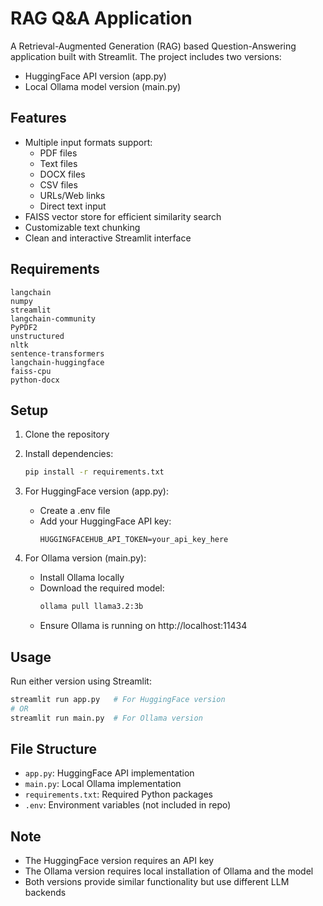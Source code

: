 # RAG Q&A Application

A Retrieval-Augmented Generation (RAG) based Question-Answering application built with Streamlit. The project includes two versions:
- HuggingFace API version (app.py)
- Local Ollama model version (main.py)

## Features

- Multiple input formats support:
  - PDF files
  - Text files
  - DOCX files
  - CSV files
  - URLs/Web links
  - Direct text input
- FAISS vector store for efficient similarity search
- Customizable text chunking
- Clean and interactive Streamlit interface

## Requirements

```
langchain
numpy
streamlit
langchain-community
PyPDF2
unstructured
nltk
sentence-transformers
langchain-huggingface
faiss-cpu
python-docx
```

## Setup

1. Clone the repository
2. Install dependencies:
   ```bash
   pip install -r requirements.txt
   ```
3. For HuggingFace version (app.py):
   - Create a .env file
   - Add your HuggingFace API key:
     ```
     HUGGINGFACEHUB_API_TOKEN=your_api_key_here
     ```

4. For Ollama version (main.py):
   - Install Ollama locally
   - Download the required model:
     ```bash
     ollama pull llama3.2:3b
     ```
   - Ensure Ollama is running on http://localhost:11434

## Usage

Run either version using Streamlit:
```bash
streamlit run app.py   # For HuggingFace version
# OR
streamlit run main.py  # For Ollama version
```

## File Structure

- `app.py`: HuggingFace API implementation
- `main.py`: Local Ollama implementation
- `requirements.txt`: Required Python packages
- `.env`: Environment variables (not included in repo)

## Note
- The HuggingFace version requires an API key
- The Ollama version requires local installation of Ollama and the model
- Both versions provide similar functionality but use different LLM backends